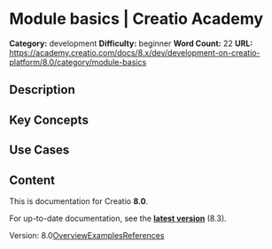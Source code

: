# Module basics | Creatio Academy

**Category:** development **Difficulty:** beginner **Word Count:** 22 **URL:**
https://academy.creatio.com/docs/8.x/dev/development-on-creatio-platform/8.0/category/module-basics

## Description

## Key Concepts

## Use Cases

## Content

This is documentation for Creatio **8.0**.

For up-to-date documentation, see the
**[latest version](/docs/8.x/dev/development-on-creatio-platform/category/module-basics)**
(8.3).

Version:
8.0[Overview](/docs/8.x/dev/development-on-creatio-platform/8.0/front-end-development/classic-ui/modules/amd-concept-module-definition/overview)[Examples](/docs/8.x/dev/development-on-creatio-platform/8.0/amd-module-examples)[References](/docs/8.x/dev/development-on-creatio-platform/8.0/amd-module-references)
